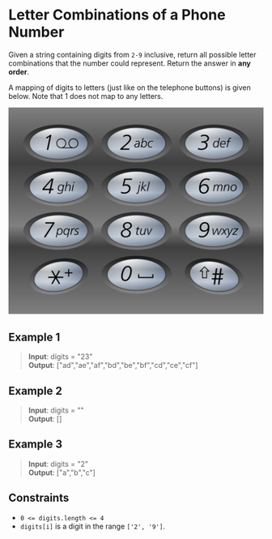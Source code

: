 # Letter Combinations of a Phone Number

Given a string containing digits from `2-9` inclusive, return all possible letter combinations that the number could represent. Return the answer in **any order**.

A mapping of digits to letters (just like on the telephone buttons) is given below. Note that 1 does not map to any letters.

![](assets/1200px-telephone-keypad2svg.png)

## Example 1

> **Input**: digits = "23"  
> **Output**: ["ad","ae","af","bd","be","bf","cd","ce","cf"]

## Example 2

> **Input**: digits = ""  
> **Output**: []

## Example 3

> **Input**: digits = "2"  
> **Output**: ["a","b","c"]

## Constraints

- `0 <= digits.length <= 4`
- `digits[i]` is a digit in the range `['2', '9']`.
